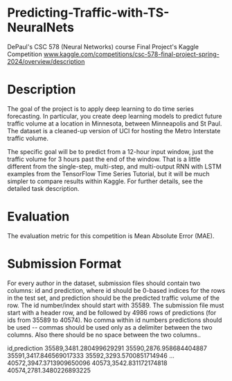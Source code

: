 # Predicting-Traffic-with-TS-NeuralNets
DePaul's CSC 578 (Neural Networks) course Final Project's Kaggle Competition
www.kaggle.com/competitions/csc-578-final-project-spring-2024/overview/description

# Description

The goal of the project is to apply deep learning to do time series forecasting. In particular, you create deep learning models to predict future traffic volume at a location in Minnesota, between Minneapolis and St Paul. The dataset is a cleaned-up version of UCI for hosting the Metro Interstate traffic volume.

The specific goal will be to predict from a 12-hour input window, just the traffic volume for 3 hours past the end of the window. That is a little different from the single-step, multi-step, and multi-output RNN with LSTM examples from the TensorFlow Time Series Tutorial, but it will be much simpler to compare results within Kaggle. For further details, see the detailed task description.

# Evaluation
The evaluation metric for this competition is Mean Absolute Error (MAE).

# Submission Format
For every author in the dataset, submission files should contain two columns: id and prediction, where id should be 0-based indices for the rows in the test set, and prediction should be the predicted traffic volume of the row. The id number/index should start with 35589. The submission file must start with a header row, and be followed by 4986 rows of predictions (for ids from 35589 to 40574). No comma within id numbers predictions should be used -- commas should be used only as a delimiter between the two columns. Also there should be no space between the two columns..

id,prediction
35589,3481.280499629291
35590,2876.958684404887
35591,3417.846569017333
35592,3293.5700851714946
...
40572,3947.3713909650096
40573,3542.831172174818
40574,2781.3480226893225
